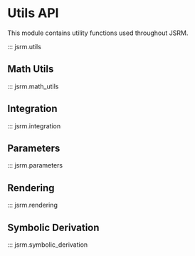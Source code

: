 # Utils API

This module contains utility functions used throughout JSRM.

::: jsrm.utils

## Math Utils

::: jsrm.math_utils

## Integration

::: jsrm.integration

## Parameters

::: jsrm.parameters

## Rendering

::: jsrm.rendering

## Symbolic Derivation

::: jsrm.symbolic_derivation
